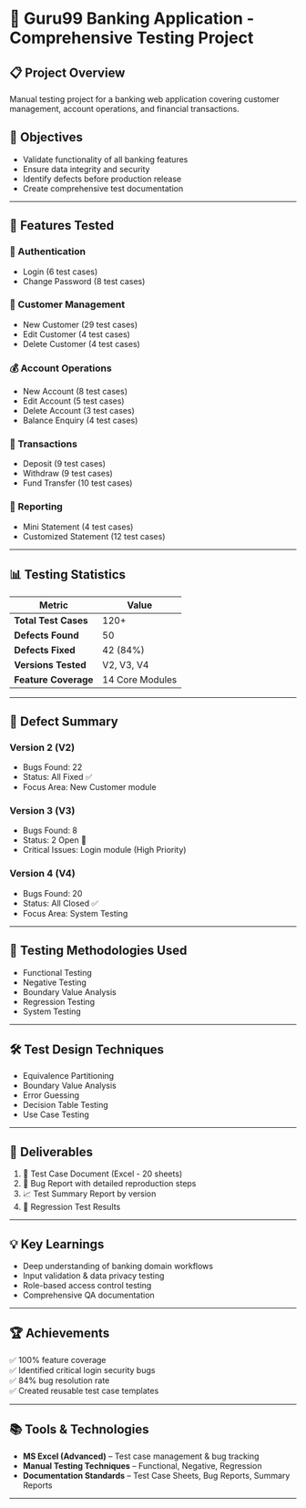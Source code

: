 # 🧪 Guru99 Banking Application - Comprehensive Testing Project

## 📋 Project Overview
Manual testing project for a banking web application covering customer management, account operations, and financial transactions.

## 🎯 Objectives
- Validate functionality of all banking features  
- Ensure data integrity and security  
- Identify defects before production release  
- Create comprehensive test documentation

---

## 🔧 Features Tested
### 🧍 Authentication
- Login (6 test cases)
- Change Password (8 test cases)

### 👥 Customer Management
- New Customer (29 test cases)
- Edit Customer (4 test cases)
- Delete Customer (4 test cases)

### 💰 Account Operations
- New Account (8 test cases)
- Edit Account (5 test cases)
- Delete Account (3 test cases)
- Balance Enquiry (4 test cases)

### 💸 Transactions
- Deposit (9 test cases)
- Withdraw (9 test cases)
- Fund Transfer (10 test cases)

### 📑 Reporting
- Mini Statement (4 test cases)
- Customized Statement (12 test cases)

---

## 📊 Testing Statistics
| Metric | Value |
|--------|--------|
| **Total Test Cases** | 120+ |
| **Defects Found** | 50 |
| **Defects Fixed** | 42 (84%) |
| **Versions Tested** | V2, V3, V4 |
| **Feature Coverage** | 14 Core Modules |

---

## 🐛 Defect Summary
### Version 2 (V2)
- Bugs Found: 22  
- Status: All Fixed ✅  
- Focus Area: New Customer module  

### Version 3 (V3)
- Bugs Found: 8  
- Status: 2 Open 🔴  
- Critical Issues: Login module (High Priority)

### Version 4 (V4)
- Bugs Found: 20  
- Status: All Closed ✅  
- Focus Area: System Testing  

---

## 🧪 Testing Methodologies Used
- Functional Testing  
- Negative Testing  
- Boundary Value Analysis  
- Regression Testing  
- System Testing  

---

## 🛠️ Test Design Techniques
- Equivalence Partitioning  
- Boundary Value Analysis  
- Error Guessing  
- Decision Table Testing  
- Use Case Testing  

---

## 📄 Deliverables
1. 🧾 Test Case Document (Excel - 20 sheets)  
2. 🐞 Bug Report with detailed reproduction steps  
3. 📈 Test Summary Report by version  
4. 🔁 Regression Test Results  

---

## 💡 Key Learnings
- Deep understanding of banking domain workflows  
- Input validation & data privacy testing  
- Role-based access control testing  
- Comprehensive QA documentation  

---

## 🏆 Achievements
✅ 100% feature coverage  
✅ Identified critical login security bugs  
✅ 84% bug resolution rate  
✅ Created reusable test case templates  

---

## 📚 Tools & Technologies
- **MS Excel (Advanced)** – Test case management & bug tracking  
- **Manual Testing Techniques** – Functional, Negative, Regression  
- **Documentation Standards** – Test Case Sheets, Bug Reports, Summary Reports  

---

